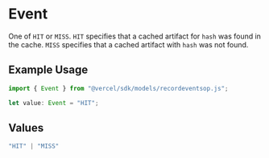# Event

One of `HIT` or `MISS`. `HIT` specifies that a cached artifact for `hash` was found in the cache. `MISS` specifies that a cached artifact with `hash` was not found.

## Example Usage

```typescript
import { Event } from "@vercel/sdk/models/recordeventsop.js";

let value: Event = "HIT";
```

## Values

```typescript
"HIT" | "MISS"
```